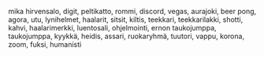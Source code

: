 mika hirvensalo, digit, peltikatto, rommi, discord, vegas, aurajoki, beer pong, agora, utu, lynihelmet, haalarit,
sitsit, kiltis, teekkari, teekkarilakki, shotti, kahvi, haalarimerkki, luentosali, ohjelmointi,
ernon taukojumppa, taukojumppa, kyykkä, heidis, assari, ruokaryhmä, tuutori, vappu, korona, zoom, fuksi, humanisti
